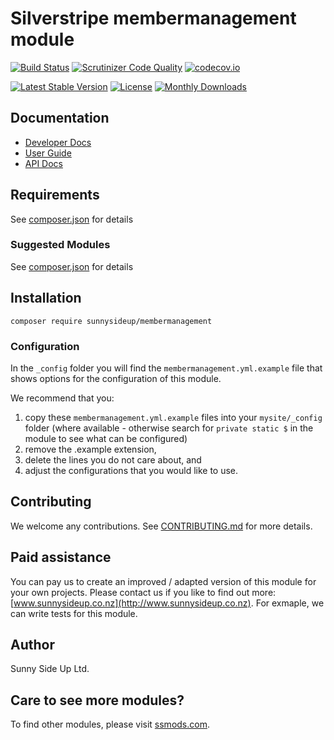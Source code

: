 # Silverstripe membermanagement module
[![Build Status](https://travis-ci.org/sunnysideup/silverstripe-membermanagement.svg?branch=master)](https://travis-ci.org/sunnysideup/silverstripe-membermanagement)
[![Scrutinizer Code Quality](https://scrutinizer-ci.com/g/sunnysideup/silverstripe-membermanagement/badges/quality-score.png?b=master)](https://scrutinizer-ci.com/g/sunnysideup/silverstripe-membermanagement/?branch=master)
[![codecov.io](https://codecov.io/github/sunnysideup/silverstripe-membermanagement/coverage.svg?branch=master)](https://codecov.io/github/sunnysideup/silverstripe-membermanagement?branch=master)

[![Latest Stable Version](https://poser.pugx.org/sunnysideup/membermanagement/version)](https://packagist.org/packages/sunnysideup/membermanagement)
[![License](https://poser.pugx.org/sunnysideup/membermanagement/license)](https://packagist.org/packages/sunnysideup/membermanagement)
[![Monthly Downloads](https://poser.pugx.org/sunnysideup/membermanagement/d/monthly)](https://packagist.org/packages/sunnysideup/membermanagement)


## Documentation



 * [Developer Docs](docs/en/INDEX.md)
 * [User Guide](docs/en/userguide.md)
 * [API Docs](http://docs.ssmods.com/sunnysideup/membermanagement/classes.xhtml)


## Requirements



See [composer.json](composer.json) for details


### Suggested Modules



See [composer.json](composer.json) for details


## Installation


```
composer require sunnysideup/membermanagement
```

### Configuration



In the `_config` folder you will find the `membermanagement.yml.example`
file that shows options for the configuration of this module.

We recommend that you:

  1. copy these `membermanagement.yml.example` files into your
`mysite/_config` folder (where available - otherwise search for `private static $` in the module to see what can be configured)
  2. remove the .example extension,
  3. delete the lines you do not care about, and
  4. adjust the configurations that you would like to use.


## Contributing



We welcome any contributions. See [CONTRIBUTING.md](CONTRIBUTING.md) for more details.

## Paid assistance



You can pay us to create an improved / adapted version of this module for your own projects.  Please contact us if you like to find out more: [www.sunnysideup.co.nz](http://www.sunnysideup.co.nz).  For exmaple, we can write tests for this module.  

## Author



Sunny Side Up Ltd.


## Care to see more modules?

To find other modules, please visit [ssmods.com](http://ssmods.com/).
